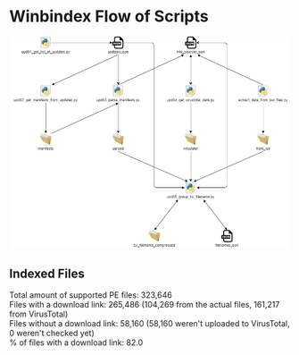 # Winbindex Flow of Scripts

![winbindex-scripts-flow.png](winbindex-scripts-flow.png)

## Indexed Files

<!--FileStats-->
Total amount of supported PE files: 323,646  
Files with a download link: 265,486 (104,269 from the actual files, 161,217 from VirusTotal)  
Files without a download link: 58,160 (58,160 weren't uploaded to VirusTotal, 0 weren't checked yet)  
% of files with a download link: 82.0  
<!--/FileStats-->
